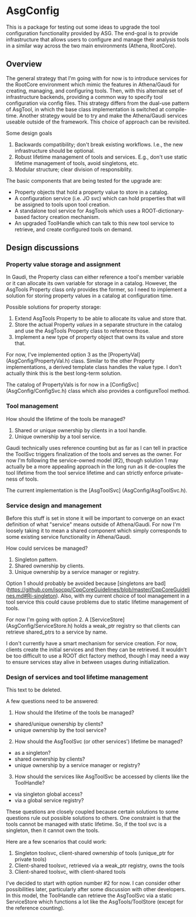 # AsgConfig

This is a package for testing out some ideas to upgrade the tool configuration
functionality provided by ASG. The end-goal is to provide infrastructure that
allows users to configure and manage their analysis tools in a similar way
across the two main environments (Athena, RootCore).

## Overview

The general strategy that I'm going with for now is to introduce services for
the RootCore environment which mimic the features in Athena/Gaudi for creating,
managing, and configuring tools. Then, with this alternate set of infrastructure
backends, providing a common way to specify tool configuration via config files.
This strategy differs from the dual-use pattern of AsgTool, in which the base
class implementation is switched at compile-time. Another strategy would be to
try and make the Athena/Gaudi services useable outside of the framework. This
choice of approach can be revisited.

Some design goals
1. Backwards compatibility; don't break existing workflows. I.e., the new
   infrastructure should be optional.
2. Robust lifetime management of tools and services. E.g., don't use static
   lifetime management of tools, avoid singletons, etc.
3. Modular structure; clear division of responsiblity.

The basic components that are being tested for the upgrade are:
* Property objects that hold a property value to store in a catalog.
* A configuration service (i.e. JO svc) which can hold properties that will
  be assigned to tools upon tool creation.
* A standalone tool service for AsgTools which uses a ROOT-dictionary-based
  factory creation mechanism.
* An upgraded ToolHandle which can talk to this new tool service to retrieve,
  and create configured tools on demand.

## Design discussions

### Property value storage and assignment

In Gaudi, the Property class can either reference a tool's member variable or
it can allocate its own variable for storage in a catalog. However, the
AsgTools Property class only provides the former, so I need to implement a
solution for storing property values in a catalog at configuration time.

Possible solutions for property storage:
1. Extend AsgTools Property to be able to allocate its value and store that.
2. Store the actual Property _values_ in a separate structure in the catalog
   and use the AsgTools Property class to reference those.
3. Implement a new type of property object that owns its value and store that.

For now, I've implemented option 3 as the [PropertyVal] (AsgConfig/PropertyVal.h)
class. Similar to the other Property implementations, a derived template class
handles the value type. I don't actually think this is the best long-term
solution.

The catalog of PropertyVals is for now in a [ConfigSvc] (AsgConfig/ConfigSvc.h)
class which also provides a configureTool method.

### Tool management

How should the lifetime of the tools be managed?
1. Shared or unique ownership by clients in a tool handle.
2. Unique ownership by a tool service.

Gaudi technically uses reference counting but as far as I can tell in practice
the ToolSvc triggers finalization of the tools and serves as the owner. For now
I'm following the service-owned model (#2), though solution 1 may actually be
a more appealing approach in the long run as it de-couples the tool lifetime
from the tool service lifetime and can strictly enforce private-ness of tools.

The current implementation is the [AsgToolSvc] (AsgConfig/AsgToolSvc.h).

### Service design and management

Before this stuff is set in stone it will be important to converge on an exact
definition of what "service" means outside of Athena/Gaudi. For now I'm loosely
taking it to mean a shared component which simply corresponds to some existing
service functionality in Athena/Gaudi.

How could services be managed?
1. Singleton pattern.
2. Shared ownership by clients.
3. Unique ownership by a service manager or registry.

Option 1 should probably be avoided because
[singletons are bad] (https://github.com/isocpp/CppCoreGuidelines/blob/master/CppCoreGuidelines.md#Ri-singleton).
Also, with my current choice of tool management in a tool service this could
cause problems due to static lifetime management of tools.

For now I'm going with option 2. A [ServiceStore] (AsgConfig/ServiceStore.h)
holds a weak\_ptr registry so that clients can retrieve shared\_ptrs to a
service by name.

I don't currently have a smart mechanism for service creation. For now, clients
create the initial services and then they can be retrieved. It wouldn't be too
difficult to use a ROOT dict factory method, though I may need a way to ensure
services stay alive in between usages during initialization.

### Design of services and tool lifetime management

This text to be deleted.

A few questions need to be answered:

1. How should the lifetime of the tools be managed?
  * shared/unique ownership by clients?
  * unique ownership by the tool service?
2. How should the AsgToolSvc (or other services') lifetime be managed?
  * as a singleton?
  * shared ownership by clients?
  * unique ownership by a service manager or registry?
3. How should the services like AsgToolSvc be accessed by clients like the
   ToolHandle?
  * via singleton global access?
  * via a global service registry?

These questions are closely coupled because certain solutions to some questions
rule out possible solutions to others. One constraint is that the tools cannot
be managed with static lifetime. So, if the tool svc is a singleton, then it
cannot own the tools.

Here are a few scenarios that could work:

1. Singleton toolsvc, client-shared ownership of tools (unique\_ptr for private
   tools)
2. Client-shared toolsvc, retrieved via a weak\_ptr registry, owns the tools
3. Client-shared toolsvc, with client-shared tools

I've decided to start with option number #2 for now. I can consider other
possibilities later, particularly after some discussion with other developers.
In this model, the ToolHandle can retrieve the AsgToolSvc via a static
ServiceStore which functions a lot like the AsgTools/ToolStore (except for the
reference counting).
